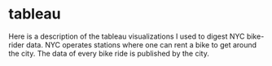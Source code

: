 # tableau
Here is a description of the tableau visualizations I used to digest NYC bike-rider data. NYC operates stations where one can rent a bike to get around the city. The data of every bike ride is published by the city.



